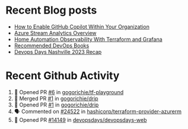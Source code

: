 # Recent Blog posts
<!-- BLOG-POST-LIST:START -->
- [How to Enable GitHub Copilot Within Your Organization](https://www.gogorichie.com/blog/microsoft/githubcopilot-enabling/)
- [Azure Stream Analytics Overview](https://www.gogorichie.com/blog/microsoft/azure-stream-analytics-overview/)
- [Home Automation Observability With Terraform and Grafana](https://www.gogorichie.com/blog/homeautomationobservability/)
- [Recommended DevOps Books](https://www.gogorichie.com/blog/recommendeddevopsbooks/)
- [Devops Days Nashville 2023 Recap](https://www.gogorichie.com/blog/devopsdaysnashville2023recap/)
<!-- BLOG-POST-LIST:END -->


# Recent Github Activity
<!--START_SECTION:activity-->
1. 💪 Opened PR [#6](https://github.com/gogorichie/tf-playground/pull/6) in [gogorichie/tf-playground](https://github.com/gogorichie/tf-playground)
2. 🎉 Merged PR [#1](https://github.com/gogorichie/drip/pull/1) in [gogorichie/drip](https://github.com/gogorichie/drip)
3. 💪 Opened PR [#1](https://github.com/gogorichie/drip/pull/1) in [gogorichie/drip](https://github.com/gogorichie/drip)
4. 🗣 Commented on [#24522](https://github.com/hashicorp/terraform-provider-azurerm/issues/24522#issuecomment-2143539954) in [hashicorp/terraform-provider-azurerm](https://github.com/hashicorp/terraform-provider-azurerm)
5. 💪 Opened PR [#14149](https://github.com/devopsdays/devopsdays-web/pull/14149) in [devopsdays/devopsdays-web](https://github.com/devopsdays/devopsdays-web)
<!--END_SECTION:activity-->

